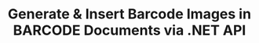 ---
############################# Static ############################
layout: "auto-gen-gist"
draft: false
path: "assembly/net//barcode"
otherformats: DOC DOCX DOCM DOT DOTM RTF ODT OTT 

############################# Head ############################
head_title: "Create & Add Barcode Images in Documents & Emails via .NET"
head_description: "GroupDocs.Assembly .NET API allows developers to dynamically generate & insert Barcode images inside documents (PDF DOC, DOCX, RTF, XLSX, CSV, PPTX) & Email messages with ease."

############################# Header ############################
title: "Generate & Insert Barcode Images in BARCODE Documents via .NET API"
description: "GroupDocs.Assembly .NET provides complete support for dynamic Barcode image creation, editing and addition inside BARCODE documents using C# & VB.NET API."

######################### Download Button #######################
button:
    enable: true

############################# About ############################
about:
    enable: true
    title: "How to Perform Barcode Image Generation in Documents?"
    content: |
       This page will help users to understand and learn about how to dynamically generate and insert barcode images in their documents and email messages inside C#, ASP.NET and other .NET related applications. GroupDocs.Assembly .NET is a very powerful API that gives users the capability to automate and generate reports in many leading file formats inside their own .NET applications without any external dependencies. It supports some very common file formats such as PDF, HTML, Outlook email, Microsoft Office Word, Excel worksheets, PowerPoint presentations and slides. It fully supports some common linear & 2D barcode symbologies. You can also easily customize the barcode image size, fore and back colors, font and placement of barcode text, setting barcode image resolution and more. It also supports creation of custom documents from templates and obtained data from various sources such as databases, XML, JSON, OData, objects and more. 

############################# content ############################
steps:
    enable: true
    block:
    - title_left: "Barcodes Generation in BARCODE Documents via .NET"
      content_left: |
       GroupDocs.Assembly .NET provides complete support for adding and managing Barcodes inside BARCODE documents. The following C# .NET code example demonstrates how to generate and insert barcode images inside a BARCODE document. 

      title_right: "How to Use Barcode Images in BARCODE"
      content_right: |
        * Create an instance of [DocumentAssembler ](https://apireference.groupdocs.com/assembly/net/groupdocs.assembly/documentassembler) 
        * Call [AssembleDocument]( https://apireference.groupdocs.com/assembly/net/groupdocs.assembly.documentassembler/assembledocument/methods/1) method with the following parameters
          * Stream to read a template document.
          * Stream to write the resultant document.
          * Additional options for document loading and saving.
          * Information on data source objects.

      gisthash: "8576f622912b355ce69966077033dcac"
      gistfile: "generate_barcodes_in_spreadsheets.cs"

    - title_left: "Set Barcode Image Resolution in BARCODE via .NET"
      content_left: |
       GroupDocs.Assembly .NET provides complete support for adding and managing Barcodes inside BARCODE  documents.  You can easily set barcode resolution with just a couple of lines of code. The following code allows users to set horizontal and vertical resolution to 300 DPI. 

      title_right: "Enhanced Barcode Resolution in BARCODE"
      content_right: |
        * Create an instance of [DocumentAssembler ](https://apireference.groupdocs.com/assembly/net/groupdocs.assembly/documentassembler) 
        * Call BarcodeSettings.Resolution method to set the resolution of barcode image to 300 DPI. 

      gisthash: "9d8d743bd67b4bce5a4a7f1250deef26"
      gistfile: "set_barcode_image_resolution.cs"
      

    - title_left: "System Requirements"
      content_left: |
        GroupDocs.Assembly .NET APIs are supported on all major platforms and operating systems. For complete system requirements guide, please visit [system requirements](https://docs.groupdocs.com/assembly/net/system-requirements/) Before executing the code below, please make sure that you have the following prerequisites installled on your system:
        * Operating Systems: Microsoft Windows, Linux, MacOS
        * Development Environment:  Visual Studio, Xamarin, MonoDevelop etc
        * Frameworks: .NET Framework, .NET Standard, .NET Core, Mono
        * Get the latest version of GroupDocs.Assembly .NET APIs from [NuGet](https://www.nuget.org/packages/GroupDocs.Assembly/)
        
      title_right: "Why Use GroupDocs.Assembly"
      content_right: |
        * Allow users to create custom documents from templates.
        * No additional software is required to create and automate documents
        * Ability to generates an output document based on the data source
        * Dynamically insert out document content in report
        * Dynamically attach email attachments & insert hyperlinks in reports 
        * Auto-removal of empty paragraphs
        * Full support for Multiple data formats
        * Dynamic email attachments support

demos:
    enable: true
        

about_formats:
    enable: true


more_formats:
    enable: true


back_to_top:
    enable: true
---